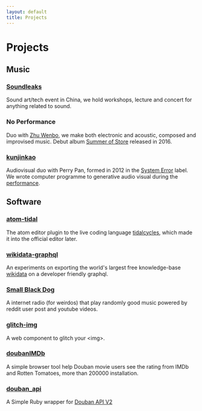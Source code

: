 ```yaml
---
layout: default
title: Projects
---
```


# Projects


## Music

### [Soundleaks](http://www.soundleaks.org/)

Sound art/tech event in China, we hold workshops, lecture and concert for anything related to sound.

### No Performance

Duo with [Zhu Wenbo][zhuwenbo], we make both electronic and acoustic, composed and improvised music. Debut album [Summer of Store][summer_of_store] released in 2016.

[summer_of_store]: https://zoominnight.bandcamp.com/album/summer-of-store
[zhuwenbo]: https://zhuwenbo.bandcamp.com/


### [kunjinkao](http://www.kunjinkao.org/)

Audiovisual duo with Perry Pan, formed in 2012 in the  [System Error][system_error] label. We wrote computer programme to generative audio visual during the [performance][kunjinkao_video].

[system_error]: http://site.douban.com/System-error/
[kunjinkao_video]: http://site.douban.com/kunjinkao/widget/videos/13803886/video/319234/


## Software

### [atom-tidal](https://github.com/seansay/atom-tidal)

The atom editor plugin to the live coding language [tidalcycles][tidal], which made it into the official editor later.

[tidal]: https://tidalcycles.org/

### [wikidata-graphql](https://github.com/seansay/wikidata-graphql)

An experiments on exporting the world's largest free knowledge-base [wikidata][wikidata] on a developer friendly graphql.

[wikidata]: http://www.wikidata.org/

### [Small Black Dog](http://fm.littletouch.org/)

A internet radio (for weirdos) that play randomly good music powered by reddit user post and youtube videos.

### [glitch-img](http://www.kunjinkao.org/glitch-img/)

A web component to glitch your \<img\>.


### [doubanIMDb][douban_imdb_github]

A simple browser tool help Douban movie users see the rating from IMDb and Rotten Tomatoes, more than 200000 installation.

[douban_imdb_github]: https://github.com/seansay/doubanIMDb


### [douban_api][douban_api_github]

A Simple Ruby wrapper for [Douban API V2][douban_api_doc]

[douban_api_github]: https://github.com/seansay/douban_api
[douban_api_doc]: http://developers.douban.com/wiki/?title=api_v2
